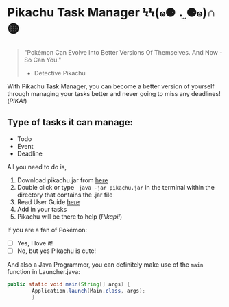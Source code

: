# Pikachu Task Manager ϞϞ(๑⚈ ․̫ ⚈๑)∩ 🟡

> "Pokémon Can Evolve Into Better Versions Of Themselves. And Now - So Can You."
> - Detective Pikachu

With Pikachu Task Manager, you can become a better version of yourself through managing your tasks better and never going to miss any deadlines! (*PIKA!*)

## Type of tasks it can manage:
* Todo
* Event
* Deadline

All you need to do is,
1. Download pikachu.jar from [here](https://github.com/optionalemon/ip/releases/tag/A-Release)
2. Double click or type <code> java -jar pikachu.jar</code> in the terminal within the directory that contains the .jar file
3. Read User Guide [here](https://optionalemon.github.io/ip/)
4. Add in your tasks
5. Pikachu will be there to help (*Pikapi!*)

If you are a fan of Pokémon:
- [ ] Yes, I love it!
- [ ] No, but yes Pikachu is cute!

And also a Java Programmer, you can definitely make use of the <code>main</code> function in Launcher.java:
```java
public static void main(String[] args) {
        Application.launch(Main.class, args);
        }
```